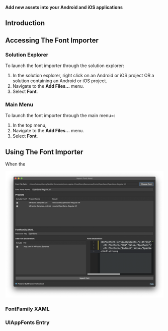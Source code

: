 **Add new assets into your Android and iOS applications**

## Introduction

## Accessing The Font Importer

### Solution Explorer

To launch the font importer through the solution explorer:

 1. In the solution explorer, right click on an Android or iOS project OR a solution containing an Android or iOS project.
 2. Navigate to the **Add Files...** menu.
 3. Select **Font**.

### Main Menu

To launch the font importer through the main menu=:

 1. In the top menu,
 2. Navigate to the **Add Files...** menu.
 3. Select **Font**.

## Using The Font Importer

When the

![The font importer](/img/fonts/font-importer.png)

### FontFamily XAML

### UIAppFonts Entry
